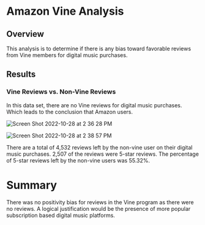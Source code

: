 # Amazon Vine Analysis

## Overview
This analysis is to determine if there is any bias toward favorable reviews from Vine members for digital music purchases.

## Results 

### Vine Reviews vs. Non-Vine Reviews
In this data set, there are no Vine reviews for digital music purchases. Which leads to the conclusion that Amazon users. 

![Screen Shot 2022-10-28 at 2 36 28 PM](https://user-images.githubusercontent.com/107484694/198708308-5e7e3a75-0468-4116-a4e7-6d61e4abf139.png)

![Screen Shot 2022-10-28 at 2 38 57 PM](https://user-images.githubusercontent.com/107484694/198708690-0e30d901-03c9-4476-aca9-948e091ab72e.png)

There are a total of 4,532 reviews left by the non-vine user on their digital music purchases. 2,507 of the reviews were 5-star reviews. The percentage of 5-star reviews left by the non-vine users was 55.32%. 

# Summary
There was no positivity bias for reviews in the Vine program as there were no reviews. A logical justification would be the presence of more popular subscription based digital music platforms.  
